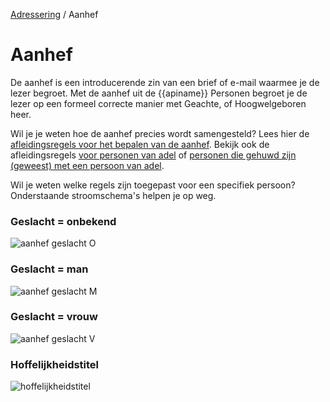 [Adressering](/personen/documentatie/informatieproducten/adressering) / Aanhef

# Aanhef

De aanhef is een introducerende zin van een brief of e-mail waarmee je de lezer begroet. Met de aanhef uit de {{apiname}} Personen begroet je de lezer op een formeel correcte manier met Geachte, of Hoogwelgeboren heer.

Wil je je weten hoe de aanhef precies wordt samengesteld? Lees hier de [afleidingsregels voor het bepalen van de aanhef](/personen/features/adressering/aanhef). Bekijk ook de afleidingsregels [voor personen van adel](/personen/features/adressering/aanhef/adellijke-titel-predicaat) of [personen die gehuwd zijn (geweest) met een persoon van adel](/personen/features/adressering/aanhef/adellijke-titel-predicaat-partner).  

Wil je weten welke regels zijn toegepast voor een specifiek persoon? Onderstaande stroomschema's helpen je op weg.

### Geslacht = onbekend
![aanhef geslacht O](stroomschema-1.png)
<br>

### Geslacht = man
![aanhef geslacht M](stroomschema-2.png)
<br>

### Geslacht = vrouw
![aanhef geslacht V](stroomschema-3.png)
<br>

### Hoffelijkheidstitel
![hoffelijkheidstitel](stroomschema-4.png)

